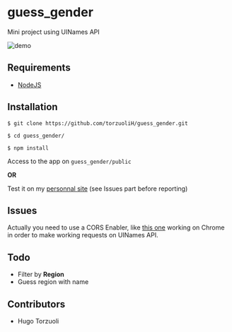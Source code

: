 # guess_gender
Mini project using UINames API

![demo](https://thumbs.gfycat.com/HospitableThirstyBalloonfish-size_restricted.gif)

## Requirements
- [NodeJS](https://nodejs.org/en/)

## Installation

```$ git clone https://github.com/torzuoliH/guess_gender.git```

```$ cd guess_gender/```

```$ npm install```

Access to the app on `guess_gender/public`

**OR**

Test it on my [personnal site](http://hugotorzuoli.com/projects/guess_gender/public/#/) (see Issues part before reporting)

## Issues

Actually you need to use a CORS Enabler, like [this one](https://chrome.google.com/webstore/detail/allow-control-allow-origi/nlfbmbojpeacfghkpbjhddihlkkiljbi) working on Chrome in order to make working requests on UINames API.

## Todo

- Filter by **Region**
- Guess region with name

## Contributors

- Hugo Torzuoli
